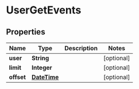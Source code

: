 
# UserGetEvents

## Properties
Name | Type | Description | Notes
------------ | ------------- | ------------- | -------------
**user** | **String** |  |  [optional]
**limit** | **Integer** |  |  [optional]
**offset** | [**DateTime**](DateTime.md) |  |  [optional]



